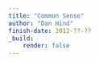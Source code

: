 ```yaml
---
title: "Common Sense"
author: "Dan Hind"
finish-date: 2012-??-??
_build:
    render: false
---
```


